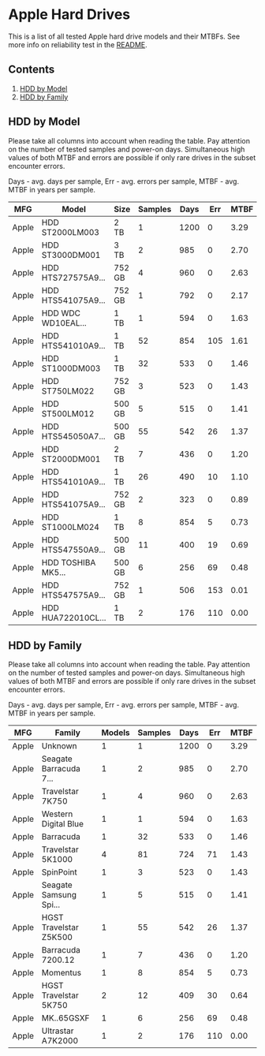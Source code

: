 Apple Hard Drives
=================

This is a list of all tested Apple hard drive models and their MTBFs. See more
info on reliability test in the [README](https://github.com/linuxhw/SMART).

Contents
--------

1. [ HDD by Model  ](#hdd-by-model)
2. [ HDD by Family ](#hdd-by-family)

HDD by Model
------------

Please take all columns into account when reading the table. Pay attention on the
number of tested samples and power-on days. Simultaneous high values of both MTBF
and errors are possible if only rare drives in the subset encounter errors.

Days - avg. days per sample,
Err  - avg. errors per sample,
MTBF - avg. MTBF in years per sample.

| MFG       | Model              | Size   | Samples | Days  | Err   | MTBF |
|-----------|--------------------|--------|---------|-------|-------|------|
| Apple     | HDD ST2000LM003    | 2 TB   | 1       | 1200  | 0     | 3.29   |
| Apple     | HDD ST3000DM001    | 3 TB   | 2       | 985   | 0     | 2.70   |
| Apple     | HDD HTS727575A9... | 752 GB | 4       | 960   | 0     | 2.63   |
| Apple     | HDD HTS541075A9... | 752 GB | 1       | 792   | 0     | 2.17   |
| Apple     | HDD WDC WD10EAL... | 1 TB   | 1       | 594   | 0     | 1.63   |
| Apple     | HDD HTS541010A9... | 1 TB   | 52      | 854   | 105   | 1.61   |
| Apple     | HDD ST1000DM003    | 1 TB   | 32      | 533   | 0     | 1.46   |
| Apple     | HDD ST750LM022     | 752 GB | 3       | 523   | 0     | 1.43   |
| Apple     | HDD ST500LM012     | 500 GB | 5       | 515   | 0     | 1.41   |
| Apple     | HDD HTS545050A7... | 500 GB | 55      | 542   | 26    | 1.37   |
| Apple     | HDD ST2000DM001    | 2 TB   | 7       | 436   | 0     | 1.20   |
| Apple     | HDD HTS541010A9... | 1 TB   | 26      | 490   | 10    | 1.10   |
| Apple     | HDD HTS541075A9... | 752 GB | 2       | 323   | 0     | 0.89   |
| Apple     | HDD ST1000LM024    | 1 TB   | 8       | 854   | 5     | 0.73   |
| Apple     | HDD HTS547550A9... | 500 GB | 11      | 400   | 19    | 0.69   |
| Apple     | HDD TOSHIBA MK5... | 500 GB | 6       | 256   | 69    | 0.48   |
| Apple     | HDD HTS547575A9... | 752 GB | 1       | 506   | 153   | 0.01   |
| Apple     | HDD HUA722010CL... | 1 TB   | 2       | 176   | 110   | 0.00   |

HDD by Family
-------------

Please take all columns into account when reading the table. Pay attention on the
number of tested samples and power-on days. Simultaneous high values of both MTBF
and errors are possible if only rare drives in the subset encounter errors.

Days - avg. days per sample,
Err  - avg. errors per sample,
MTBF - avg. MTBF in years per sample.

| MFG       | Family                 | Models | Samples | Days  | Err   | MTBF |
|-----------|------------------------|--------|---------|-------|-------|------|
| Apple     | Unknown                | 1      | 1       | 1200  | 0     | 3.29   |
| Apple     | Seagate Barracuda 7... | 1      | 2       | 985   | 0     | 2.70   |
| Apple     | Travelstar 7K750       | 1      | 4       | 960   | 0     | 2.63   |
| Apple     | Western Digital Blue   | 1      | 1       | 594   | 0     | 1.63   |
| Apple     | Barracuda              | 1      | 32      | 533   | 0     | 1.46   |
| Apple     | Travelstar 5K1000      | 4      | 81      | 724   | 71    | 1.43   |
| Apple     | SpinPoint              | 1      | 3       | 523   | 0     | 1.43   |
| Apple     | Seagate Samsung Spi... | 1      | 5       | 515   | 0     | 1.41   |
| Apple     | HGST Travelstar Z5K500 | 1      | 55      | 542   | 26    | 1.37   |
| Apple     | Barracuda 7200.12      | 1      | 7       | 436   | 0     | 1.20   |
| Apple     | Momentus               | 1      | 8       | 854   | 5     | 0.73   |
| Apple     | HGST Travelstar 5K750  | 2      | 12      | 409   | 30    | 0.64   |
| Apple     | MK..65GSXF             | 1      | 6       | 256   | 69    | 0.48   |
| Apple     | Ultrastar A7K2000      | 1      | 2       | 176   | 110   | 0.00   |
